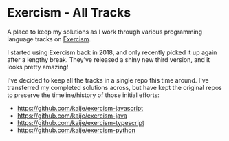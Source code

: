 # Exercism - All Tracks

A place to keep my solutions as I work through various programming language tracks on [Exercism](https://exercism.org/).

I started using Exercism back in 2018, and only recently picked it up again after a lengthy break. They've released a shiny new third version, and it looks pretty amazing!

I've decided to keep all the tracks in a single repo this time around. I've transferred my completed solutions across, but have kept the original repos to preserve the timeline/history of those initial efforts:

- https://github.com/kaije/exercism-javascript
- https://github.com/kaije/exercism-java
- https://github.com/kaije/exercism-typescript
- https://github.com/kaije/exercism-python
